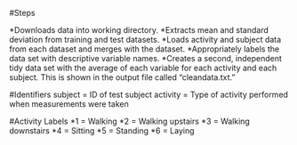 #Steps

*Downloads data into working directory.
*Extracts mean and standard deviation from training and test datasets.
*Loads activity and subject data from each dataset and merges with the dataset.
*Appropriately labels the data set with descriptive variable names.
*Creates a second, independent tidy data set with the average of each variable for each activity and each subject. This is shown in the output file called “cleandata.txt.”
 
#Identifiers
subject = ID of test subject
activity = Type of activity performed when measurements were taken

#Activity Labels
*1 = Walking 
*2 = Walking upstairs 
*3 = Walking downstairs 
*4 = Sitting
*5 = Standing
*6 = Laying